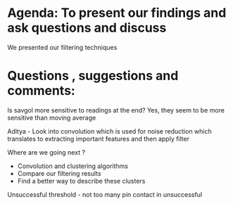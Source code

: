 # Agenda: To present our findings and ask questions and discuss
We presented our filtering techniques

# Questions ,  suggestions and comments:
Is savgol more sensitive to readings at the end?
Yes, they seem to be more sensitive than moving average

Aditya - Look into convolution which is used for noise reduction which translates to extracting important features and then apply filter

Where are we going next ? 
- Convolution and clustering algorithms
- Compare our filtering results
- Find a better way to describe these clusters

Unsuccessful threshold - not too many pin contact in unsuccessful
